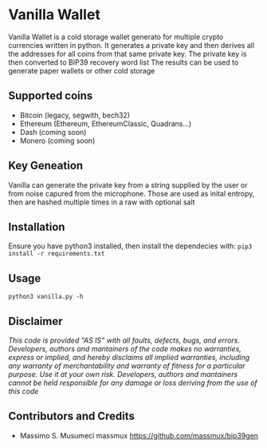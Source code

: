 # Vanilla Wallet

Vanilla Wallet is a cold storage wallet generato for multiple crypto currencies written in python. It generates a private key and then derives all the addresses for all coins from that same private key.
The private key is then converted to BIP39 recovery word list
The results can be used to generate paper wallets or other cold storage

## Supported coins

 - Bitcoin (legacy, segwith, bech32)
 - Ethereum (Ethereum, EthereumClassic, Quadrans...)
 - Dash (coming soon)
 - Monero (coming soon)

## Key Geneation
Vanilla can generate the private key from a string supplied by the user or from noise capured from the microphone. Those are used as inital entropy, then are hashed multiple times in a raw with optional salt

## Installation
Ensure you have python3 installed, then install the dependecies with:
`pip3 install -r requirements.txt`

## Usage
`python3 vanilla.py -h`

 ## Disclaimer
*This code is provided  ​“AS IS” with all faults, defects, bugs, and errors. Developers, authors  and mantainers of the code makes no warranties, express or implied, and hereby disclaims all implied warranties, including any warranty of merchantability and warranty of fitness for a particular purpose. 
Use it at your own risk. Developers, authors  and mantainers cannot be held responsible for any damage or loss deriving from the use of this code*

## Contributors and Credits
- Massimo S. Musumeci massmux https://github.com/massmux/bip39gen